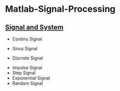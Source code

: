 # Matlab-Signal-Processing

## [Signal and System](https://github.com/adenadit/Matlab-Signal-Processing/tree/main/Signal%20and%20System)
* Continu Signal
- Sinus Signal
* Discrete Signal
- Impulse Signal
- Step Signal
- Exponential Signal
- Random Signal




